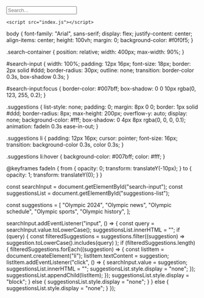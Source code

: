 <!DOCTYPE html>
<html lang="en">
  <head>
    <meta charset="UTF-8" />
    <meta name="viewport" content="width=device-width, initial-scale=1.0" />
    <title>Search Bar with Suggestions</title>
    <link rel="stylesheet" href="style.css" />
  </head>
  <body>
    <div class="search-container">
      <input
        type="text"
        id="search-input"
        placeholder="Search..."
        autocomplete="off"
      />
      <ul id="suggestions-list" class="suggestions"></ul>
    </div>

    <script src="index.js"></script>
  </body>
</html>





body {
  font-family: "Arial", sans-serif;
  display: flex;
  justify-content: center;
  align-items: center;
  height: 100vh;
  margin: 0;
  background-color: #f0f0f5;
}

.search-container {
  position: relative;
  width: 400px;
  max-width: 90%;
}

#search-input {
  width: 100%;
  padding: 12px 16px;
  font-size: 18px;
  border: 2px solid #ddd;
  border-radius: 30px;
  outline: none;
  transition: border-color 0.3s, box-shadow 0.3s;
}

#search-input:focus {
  border-color: #007bff;
  box-shadow: 0 0 10px rgba(0, 123, 255, 0.2);
}

.suggestions {
  list-style: none;
  padding: 0;
  margin: 8px 0 0;
  border: 1px solid #ddd;
  border-radius: 8px;
  max-height: 200px;
  overflow-y: auto;
  display: none;
  background-color: #fff;
  box-shadow: 0 4px 8px rgba(0, 0, 0, 0.1);
  animation: fadeIn 0.3s ease-in-out;
}

.suggestions li {
  padding: 12px 16px;
  cursor: pointer;
  font-size: 16px;
  transition: background-color 0.3s, color 0.3s;
}

.suggestions li:hover {
  background-color: #007bff;
  color: #fff;
}

@keyframes fadeIn {
  from {
    opacity: 0;
    transform: translateY(-10px);
  }
  to {
    opacity: 1;
    transform: translateY(0);
  }
}

const searchInput = document.getElementById("search-input");
const suggestionsList = document.getElementById("suggestions-list");

const suggestions = [
  "Olympic 2024",
  "Olympic news",
  "Olympic schedule",
  "Olympic sports",
  "Olympic history",
];

searchInput.addEventListener("input", () => {
  const query = searchInput.value.toLowerCase();
  suggestionsList.innerHTML = "";
  if (query) {
    const filteredSuggestions = suggestions.filter((suggestion) =>
      suggestion.toLowerCase().includes(query)
    );
    if (filteredSuggestions.length) {
      filteredSuggestions.forEach((suggestion) => {
        const listItem = document.createElement("li");
        listItem.textContent = suggestion;
        listItem.addEventListener("click", () => {
          searchInput.value = suggestion;
          suggestionsList.innerHTML = "";
          suggestionsList.style.display = "none";
        });
        suggestionsList.appendChild(listItem);
      });
      suggestionsList.style.display = "block";
    } else {
      suggestionsList.style.display = "none";
    }
  } else {
    suggestionsList.style.display = "none";
  }
});
